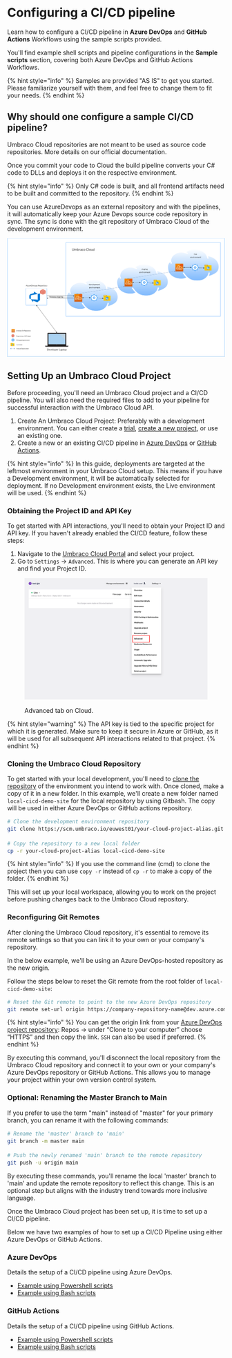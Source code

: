 # Configuring a CI/CD pipeline

Learn how to configure a CI/CD pipeline in **Azure DevOps** and **GitHub Actions** Workflows using the sample scripts provided.

You'll find example shell scripts and pipeline configurations in the **Sample scripts** section, covering both Azure DevOps and GitHub Actions Workflows.

{% hint style="info" %}
Samples are provided "AS IS" to get you started. Please familiarize yourself with them, and feel free to change them to fit your needs.
{% endhint %}

## Why should one configure a sample CI/CD pipeline?

Umbraco Cloud repositories are not meant to be used as source code repositories. More details on our official documentation.

Once you commit your code to Cloud the build pipeline converts your C# code to DLLs and deploys it on the respective environment.

{% hint style="info" %}
Only C# code is built, and all frontend artifacts need to be built and committed to the repository.
{% endhint %}

You can use AzureDevops as an external repository and with the pipelines, it will automatically keep your Azure Devops source code repository in sync. The sync is done with the git repository of Umbraco Cloud of the development environment.

![UmbracoCloud CI/CD sample pipeline](../../../images/UmbracoCloudCicdSample.png)

## Setting Up an Umbraco Cloud Project

Before proceeding, you'll need an Umbraco Cloud project and a CI/CD pipeline. You will also need the required files to add to your pipeline for successful interaction with the Umbraco Cloud API.

1. Create An Umbraco Cloud Project: Preferably with a development environment. You can either create a [trial](https://try.umbraco.com/cloud?utm\_source=github.com\&utm\_medium=referral\&utm\_campaign=), [create a new project](https://docs.umbraco.com/umbraco-cloud/#umbraco-cloud-portal-project), or use an existing one.
2. Create a new or an existing CI/CD pipeline in [Azure DevOps](https://learn.microsoft.com/en-us/azure/devops/organizations/projects/create-project?view=azure-devops\&tabs=browser) or [GitHub Actions](https://github.com/features/actions).

{% hint style="info" %}
In this guide, deployments are targeted at the leftmost environment in your Umbraco Cloud setup. This means if you have a Development environment, it will be automatically selected for deployment. If no Development environment exists, the Live environment will be used.
{% endhint %}

### Obtaining the Project ID and API Key

To get started with API interactions, you'll need to obtain your Project ID and API key. If you haven't already enabled the CI/CD feature, follow these steps:

1. Navigate to the [Umbraco Cloud Portal](https://www.s1.umbraco.io/projects) and select your project.
2. Go to `Settings` -> `Advanced`. This is where you can generate an API key and find your Project ID.

<figure><img src="../../../../.gitbook/assets/image (8).png" alt=""><figcaption><p>Advanced tab on Cloud.</p></figcaption></figure>

{% hint style="warning" %}
The API key is tied to the specific project for which it is generated. Make sure to keep it secure in Azure or GitHub, as it will be used for all subsequent API interactions related to that project.
{% endhint %}

### Cloning the Umbraco Cloud Repository

To get started with your local development, you'll need to [clone the repository](https://docs.umbraco.com/umbraco-cloud/set-up/working-locally) of the environment you intend to work with. Once cloned, make a copy of it in a new folder. In this example, we'll create a new folder named `local-cicd-demo-site` for the local repository by using Gitbash. The copy will be used in either Azure DevOps or GitHub actions repository.

```sh
# Clone the development environment repository
git clone https://scm.umbraco.io/euwest01/your-cloud-project-alias.git

# Copy the repository to a new local folder
cp -r your-cloud-project-alias local-cicd-demo-site
```

{% hint style="info" %}
If you use the command line (cmd) to clone the project then you can use `copy -r` instead of `cp -r` to make a copy of the folder.
{% endhint %}

This will set up your local workspace, allowing you to work on the project before pushing changes back to the Umbraco Cloud repository.&#x20;

### Reconfiguring Git Remotes

After cloning the Umbraco Cloud repository, it's essential to remove its remote settings so that you can link it to your own or your company's repository.&#x20;

In the below example, we'll be using an Azure DevOps-hosted repository as the new origin.&#x20;

Follow the steps below to reset the Git remote from the root folder of `local-cicd-demo-site`:

```sh
# Reset the Git remote to point to the new Azure DevOps repository
git remote set-url origin https://company-repository-name@dev.azure.com/company-repository-name/azuredevops-project-name/_git/azuredevops-project-name
```

{% hint style="info" %}
You can get the origin link from your [Azure DevOps project repository](https://learn.microsoft.com/en-us/azure/devops/repos/git/clone?view=azure-devops\&tabs=visual-studio-2022): Repos -> under “Clone to your computer” choose “HTTPS” and then copy the link. `SSH` can also be used if preferred.
{% endhint %}

By executing this command, you'll disconnect the local repository from the Umbraco Cloud repository and connect it to your own or your company's Azure DevOps repository or GitHub Actions. This allows you to manage your project within your own version control system.

### Optional: Renaming the Master Branch to Main

If you prefer to use the term "main" instead of "master" for your primary branch, you can rename it with the following commands:

```sh
# Rename the 'master' branch to 'main'
git branch -m master main

# Push the newly renamed 'main' branch to the remote repository
git push -u origin main
```

By executing these commands, you'll rename the local 'master' branch to 'main' and update the remote repository to reflect this change. This is an optional step but aligns with the industry trend towards more inclusive language.

Once the Umbraco Cloud project has been set up, it is time to set up a CI/CD pipeline.&#x20;

Below we have two examples of how to set up a CI/CD Pipeline using either Azure DevOps or GitHub Actions.

### Azure DevOps

Details the setup of a CI/CD pipeline using Azure DevOps.

- [Example using Powershell scripts](azure-devops-pwsh.md)
- [Example using Bash scripts](azure-devops.md)

### GitHub Actions

Details the setup of a CI/CD pipeline using GitHub Actions.

- [Example using Powershell scripts](github-actions-pwsh.md)
- [Example using Bash scripts](github-actions.md)